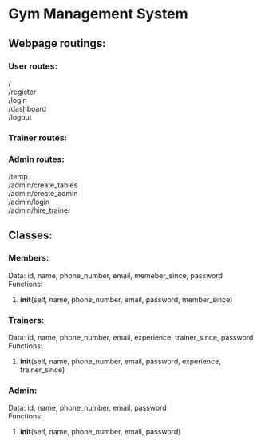 # Gym Management System

## Webpage routings:
### User routes:
/  
/register  
/login  
/dashboard  
/logout  
### Trainer routes:
### Admin routes:
/temp  
/admin/create_tables  
/admin/create_admin  
/admin/login  
/admin/hire_trainer  

## Classes:
### Members:
Data: id, name, phone_number, email, memeber_since, password  
Functions:   
1. __init__(self, name, phone_number, email, password, member_since)  

### Trainers:
Data: id, name, phone_number, email, experience, trainer_since, password  
Functions:  
1. __init__(self, name, phone_number, email, password, experience, trainer_since)  

### Admin:
Data: id, name, phone_number, email, password  
Functions:  
1. __init__(self, name, phone_number, email, password)  
